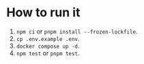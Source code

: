 # How to run it

1. `npm ci` or `pnpm install --frozen-lockfile`.
2. `cp .env.example .env`.
3. `docker compose up -d`.
4. `npm test` or `pnpm test`.
